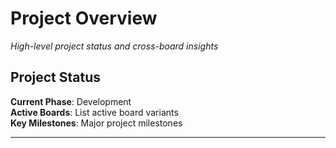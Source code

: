 # Project Overview

*High-level project status and cross-board insights*

## Project Status
**Current Phase**: Development  
**Active Boards**: List active board variants  
**Key Milestones**: Major project milestones  

---

